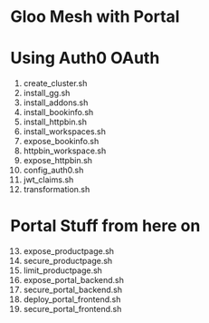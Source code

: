 # Gloo Mesh with Portal
# Using Auth0 OAuth
1. create_cluster.sh
2. install_gg.sh
3. install_addons.sh
4. install_bookinfo.sh
5. install_httpbin.sh
6. install_workspaces.sh
7. expose_bookinfo.sh
8. httpbin_workspace.sh
9. expose_httpbin.sh
10. config_auth0.sh
11. jwt_claims.sh
12. transformation.sh

# Portal Stuff from here on
13. expose_productpage.sh
14. secure_productpage.sh
15. limit_productpage.sh
16. expose_portal_backend.sh
17. secure_portal_backend.sh
18. deploy_portal_frontend.sh
19. secure_portal_frontend.sh

